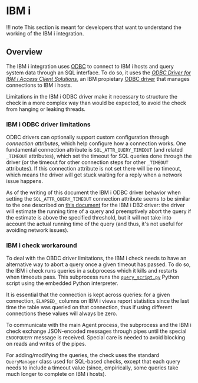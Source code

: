# IBM i

!!! note
    This section is meant for developers that want to understand the working of the IBM i integration.

## Overview

The IBM i integration uses [ODBC](https://en.wikipedia.org/wiki/Open_Database_Connectivity) to connect to IBM i hosts and 
query system data through an SQL interface. To do so, it uses the [*ODBC Driver for IBM i Access Client Solutions*](https://www.ibm.com/support/pages/odbc-driver-ibm-i-access-client-solutions), an IBM propietary [ODBC driver](https://en.wikipedia.org/wiki/Open_Database_Connectivity#Drivers) that manages connections to IBM i hosts.

Limitations in the IBM i ODBC driver make it necessary to structure the check in a more complex way than would be expected, to avoid the check from hanging or leaking threads.

### IBM i ODBC driver limitations

ODBC drivers can optionally support custom configuration through *connection attributes*, which help configure how a connection works.
One fundamental connection attribute is `SQL_ATTR_QUERY_TIMEOUT` (and related `_TIMEOUT` attributes), which set the timeout for SQL queries done through the driver (or the timeout for other connection steps for other `_TIMEOUT` attributes).
If this connection attribute is not set there will be no timeout, which means the driver will get stuck waiting for a reply when a network issue happens.

As of the writing of this document the IBM i ODBC driver behavior when setting the `SQL_ATTR_QUERY_TIMEOUT` connection attribute seems to be similar to the one described on [this document](https://www.ibm.com/support/pages/odbc-query-timeout-property-sql0666-estimated-query-processing-time-exceeds-limit) for the IBM i DB2 driver: the driver will estimate the running time of a query and preemptively abort the query if the estimate is above the specified threshold, but it will not take into account the actual running time of the query (and thus, it's not useful for avoiding network issues).

### IBM i check workaround

To deal with the OBDC driver limitations, the IBM i check needs to have an alternative way to abort a query once a given timeout has passed.
To do so, the IBM i check runs queries in a subprocess which it kills and restarts when timeouts pass. This subprocess runs the [`query_script.py`](https://github.com/DataDog/integrations-core/blob/master/ibm_i/datadog_checks/ibm_i/query_script.py) Python script using the embedded Python interpreter.

It is essential that the connection is kept across queries: for a given connection, `ELAPSED_` columns on IBM i views report statistics since the last time the table was queried on that connection, thus if using different connections these values will always be zero.

To communicate with the main Agent process, the subprocess and the IBM i check exchange JSON-encoded messages through pipes until the special `ENDOFQUERY` message is received. Special care is needed to avoid blocking on reads and writes of the pipes.

For adding/modifying the queries, the check uses the standard `QueryManager` class used for SQL-based checks, except that each query needs to include a timeout value (since, empirically, some queries take much longer to complete on IBM i hosts).

